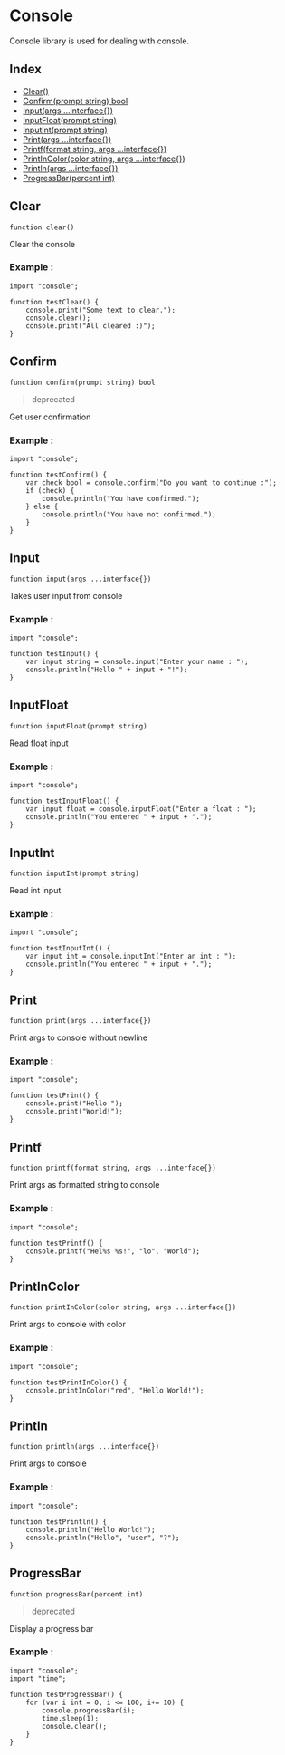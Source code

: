 # Console

Console library is used for dealing with console.

## Index

- [Clear()](#clear)
- [Confirm(prompt string) bool](#confirm)
- [Input(args ...interface{})](#input)
- [InputFloat(prompt string)](#inputfloat)
- [InputInt(prompt string)](#inputint)
- [Print(args ...interface{})](#print)
- [Printf(format string, args ...interface{})](#printf)
- [PrintInColor(color string, args ...interface{})](#printincolor)
- [Println(args ...interface{})](#println)
- [ProgressBar(percent int)](#progressbar)

## Clear
```
function clear()
```
Clear the console

### Example :
```ecla
import "console";

function testClear() {
    console.print("Some text to clear.");
    console.clear();
    console.print("All cleared :)");
}
```

## Confirm
```
function confirm(prompt string) bool
```
> deprecated

Get user confirmation

### Example :
```ecla
import "console";

function testConfirm() {
    var check bool = console.confirm("Do you want to continue :");
    if (check) {
        console.println("You have confirmed.");
    } else {
        console.println("You have not confirmed.");
    }
}
```

## Input
```
function input(args ...interface{})
```
Takes user input from console

### Example :
```ecla
import "console";

function testInput() {
    var input string = console.input("Enter your name : ");
    console.println("Hello " + input + "!");
}
```

## InputFloat
```
function inputFloat(prompt string)
```
Read float input

### Example :
```ecla
import "console";

function testInputFloat() {
    var input float = console.inputFloat("Enter a float : ");
    console.println("You entered " + input + ".");
}
```

## InputInt
```
function inputInt(prompt string)
```
Read int input

### Example :
```ecla
import "console";

function testInputInt() {
    var input int = console.inputInt("Enter an int : ");
    console.println("You entered " + input + ".");
}
```

## Print
```
function print(args ...interface{})
```
Print args to console without newline

### Example :
```ecla
import "console";

function testPrint() {
    console.print("Hello ");
    console.print("World!");
}
```

## Printf
```
function printf(format string, args ...interface{})
```
Print args as formatted string to console

### Example :
```ecla
import "console";

function testPrintf() {
    console.printf("Hel%s %s!", "lo", "World");
}
```

## PrintInColor
```
function printInColor(color string, args ...interface{})
```
Print args to console with color

### Example :
```ecla
import "console";

function testPrintInColor() {
    console.printInColor("red", "Hello World!");
}
```

## Println
```
function println(args ...interface{})
```
Print args to console

### Example :
```ecla
import "console";

function testPrintln() {
    console.println("Hello World!");
    console.println("Hello", "user", "?");
}
```

## ProgressBar
```
function progressBar(percent int)
```
> deprecated
  
Display a progress bar

### Example :
```ecla
import "console";
import "time";

function testProgressBar() {
    for (var i int = 0, i <= 100, i+= 10) {
        console.progressBar(i);
        time.sleep(1);
        console.clear();
    }
}
```
